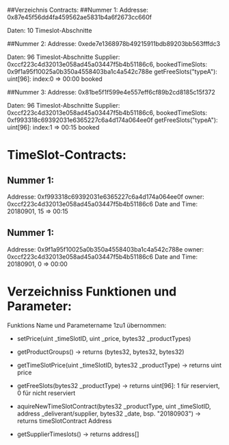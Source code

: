 ##Verzeichnis Contracts:
##Nummer 1:
Addresse:
0x87e45f56dd4fa459562ae5831b4a6f2673cc660f

Daten:
10 Timeslot-Abschnitte

##Nummer 2:
Addresse:
0xede7e1368978b49215911bdb89203bb563fffdc3

Daten:
96 Timeslot-Abschnitte
Supplier: 0xccf223c4d32013e058ad45a03447f5b4b51186c6, bookedTimeSlots: 0x9f1a95f10025a0b350a4558403ba1c4a542c788e
getFreeSlots("typeA"): uint[96]: index:0 => 00:00 booked

##Nummer 3:
Addresse:
0x81be5f1f599e4e557eff6cf89b2cd8185c15f372

Daten:
96 Timeslot-Abschnitte
Supplier: 0xccf223c4d32013e058ad45a03447f5b4b51186c6, bookedTimeSlots: 0xf993318c69392031e6365227c6a4d174a064ee0f
getFreeSlots("typeA"): uint[96]: index:1 => 00:15 booked

# TimeSlot-Contracts:

## Nummer 1:

Addresse: 0xf993318c69392031e6365227c6a4d174a064ee0f
owner: 0xccf223c4d32013e058ad45a03447f5b4b51186c6
Date and Time: 20180901, 15 => 00:15

## Nummer 1:

Addresse: 0x9f1a95f10025a0b350a4558403ba1c4a542c788e
owner: 0xccf223c4d32013e058ad45a03447f5b4b51186c6
Date and Time: 20180901, 0 => 00:00

# Verzeichniss Funktionen und Parameter:

Funktions Name und Parametername 1zu1 übernommen:

* setPrice(uint \_timeSlotID, uint \_price, bytes32 \_productTypes)

* getProductGroups() -> returns (bytes32, bytes32, bytes32)

* getTimeSlotPrice(uint \_timeSlotID, bytes32 \_productType) -> returns uint price

* getFreeSlots(bytes32 \_productType) -> returns uint[96]: 1 für reserviert, 0 für nicht reserviert

* aquireNewTimeSlotContract(bytes32 \_productType, uint \_timeSlotID, address \_deliverant/supplier, bytes32 \_date, bsp. "20180903") -> returns timeSlotContract Address

* getSupplierTimeslots() -> returns address[]
